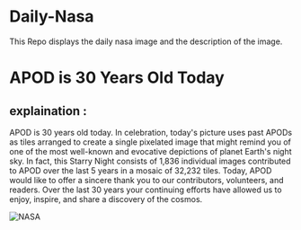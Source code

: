 # Daily-Nasa

This Repo displays the daily nasa image and the description of the image.

<!--NASA-->
# APOD is 30 Years Old Today
## explaination :

APOD is 30 years old today. In celebration, today's picture uses past APODs as tiles arranged to create a single pixelated image that might remind you of one of the most well-known and evocative depictions of planet Earth's night sky. In fact, this Starry Night consists of 1,836 individual images contributed to APOD over the last 5 years in a mosaic of 32,232 tiles. Today, APOD would like to offer a sincere thank you to our contributors, volunteers, and readers. Over the last 30 years your continuing efforts have allowed us to enjoy, inspire, and share a discovery of the cosmos.

![NASA](https://apod.nasa.gov/apod/image/2506/APODStarryNight30thanniversary1024.jpg)
<!--/NASA-->